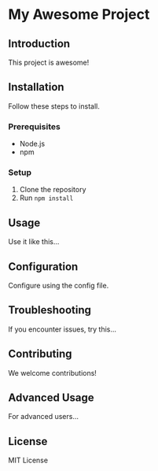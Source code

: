 # My Awesome Project

## Introduction
This project is awesome!

## Installation
Follow these steps to install.

### Prerequisites
- Node.js
- npm

### Setup
1. Clone the repository
2. Run `npm install`

## Usage
Use it like this...

## Configuration
Configure using the config file.

## Troubleshooting
If you encounter issues, try this...

## Contributing
We welcome contributions!

## Advanced Usage
For advanced users...

## License
MIT License